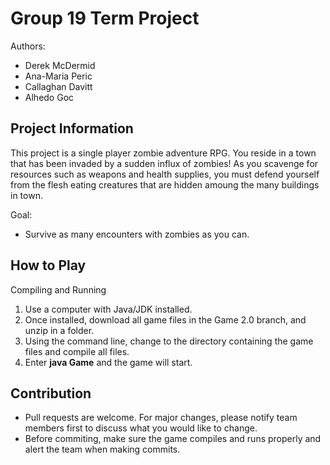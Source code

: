 # Group 19 Term Project
Authors:
- Derek McDermid
- Ana-Maria Peric
- Callaghan Davitt
- Alhedo Goc

## Project Information
This project is a single player zombie adventure RPG. You reside in a town that has been invaded by a sudden influx of zombies!
As you scavenge for resources such as weapons and health supplies, you must defend yourself from the flesh eating creatures that
are hidden amoung the many buildings in town. 

Goal:
- Survive as many encounters with zombies as you can.

## How to Play
Compiling and Running
1. Use a computer with Java/JDK installed.
2. Once installed, download all game files in the Game 2.0 branch, and unzip in a folder.
3. Using the command line, change to the directory containing the game files and compile all files.
4. Enter **java Game** and the game will start.

## Contribution
- Pull requests are welcome. For major changes, please notify team members first to discuss what you would like to change.
- Before commiting, make sure the game compiles and runs properly and alert the team when making commits.
